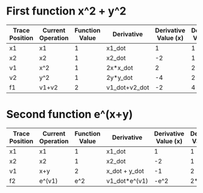 # First function x^2 + y^2
| Trace Position | Current Operation | Function Value | Derivative         | Derivative Value (x) | Derivative Value (y) |
|----------------|-------------------|----------------|--------------------|----------------------|----------------------|
| x1             |     x1            |        1       |      x1_dot        |          1           |         1            |
| x2             |     x2            |        1       |      x2_dot        |         -2           |         1            |
| v1             |     x^2           |        1       |     2x*x_dot       |          2           |         2            |
| v2             |     y^2           |        1       |     2y*y_dot       |         -4           |         2            |
| f1             |     v1+v2         |        2       |   v1_dot+v2_dot    |         -2           |         4            |

# Second function e^(x+y)
| Trace Position | Current Operation | Function Value | Derivative         | Derivative Value (x) | Derivative Value (y) |
|----------------|-------------------|----------------|--------------------|----------------------|----------------------|
| x1             |     x1            |        1       |      x1_dot        |          1           |         1            |
| x2             |     x2            |        1       |      x2_dot        |         -2           |         1            |
| v1             |     x+y           |        2       |    x_dot + y_dot   |         -1           |         2            |
| f2             |     e^(v1)        |      e^2       |     v1_dot*e^(v1)  |        -e^2          |       2*e^2          |